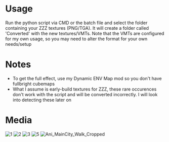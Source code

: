 # Usage
Run the python script via CMD or the batch file and select the folder containing your ZZZ textures (PNG/TGA). It will create a folder called 'Converted' with the new textures/VMTs. Note that the VMTs are configured for my own usage, so you may need to alter the format for your own needs/setup

# Notes
- To get the full effect, use my Dynamic ENV Map mod so you don't have fullbright cubemaps
- What I assume is early-build textures for ZZZ, these rare occurences don't work with the script and will be converted incorrectly. I will look into detecting these later on

# Media
![1](https://github.com/user-attachments/assets/d413e4dc-db04-4bfc-bfaa-024fcf2c2d06)
![2](https://github.com/user-attachments/assets/c92fd63a-f2d7-4354-a3fa-c90b1d843a0d)
![3](https://github.com/user-attachments/assets/bb2e50d6-e7ef-4c08-b331-571a9fabb0cf)
![5](https://github.com/user-attachments/assets/8f435ccd-6eb7-4336-89dd-ec7d5219377f)
![Ani_MainCity_Walk_Cropped](https://github.com/user-attachments/assets/31b1fa70-29cb-4167-a1ac-1bb0b76cc8d5)
